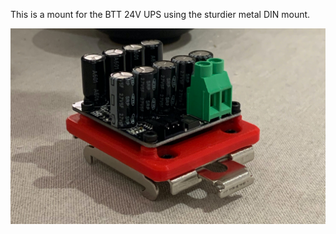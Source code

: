 This is a mount for the BTT 24V UPS using the sturdier metal DIN mount.

![BTT_UPS_24V_DIN](./BTT_UPS_24V_DIN.jpeg)

